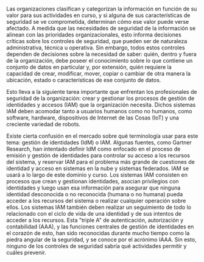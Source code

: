 Las organizaciones clasifican y categorizan la información en función de su valor para sus actividades en curso, y si alguna de sus características de seguridad se ve comprometida, determinan cómo ese 
valor puede verse afectado. A medida que las necesidades de seguridad de la información se alinean con las prioridades organizacionales, esto informa decisiones críticas sobre los controles de seguridad, 
que pueden ser de naturaleza administrativa, técnica u operativa. Sin embargo, todos estos controles dependen de decisiones sobre la necesidad de saber: quién, dentro y fuera de la organización, debe poseer
el conocimiento sobre lo que contiene un conjunto de datos en particular y, por extensión, quién requiere la capacidad de crear, modificar, mover, copiar o cambiar de otra manera la ubicación, estado o
características de ese conjunto de datos.

Esto lleva a la siguiente tarea importante que enfrentan los profesionales de seguridad de la organización: crear y gestionar los procesos de gestión de identidades y accesos (IAM) que la organización 
necesita. Dichos sistemas IAM deben acomodar tanto a usuarios humanos como no humanos, como software, hardware, dispositivos de Internet de las Cosas (IoT) y una creciente variedad de robots.

Existe cierta confusión en el mercado sobre qué terminología usar para este tema: gestión de identidades (IdM) o IAM. Algunas fuentes, como Gartner Research, han intentado definir IdM como enfocado en 
el proceso de emisión y gestión de identidades para controlar su acceso a los recursos del sistema, y reservar IAM para el problema más grande de cuestiones de identidad y acceso en sistemas en la nube y 
sistemas federados. IAM se usará a lo largo de este dominio y curso. Los sistemas IAM consisten en procesos que crean y gestionan identidades, asocian privilegios con identidades y luego usan esa 
información para asegurar que ninguna identidad desconocida o no reconocida (humana o no humana) pueda acceder a los recursos del sistema o realizar cualquier operación sobre ellos. Los sistemas IAM 
también deben realizar un seguimiento de todo lo relacionado con el ciclo de vida de una identidad y de sus intentos de acceder a los recursos. Esta "triple A" de autenticación, autorización y contabilidad 
(AAA), y las funciones centrales de gestión de identidades en el corazón de esto, han sido reconocidas durante mucho tiempo como la piedra angular de la seguridad, y se conoce por el acrónimo IAAA. 
Sin esto, ninguno de los controles de seguridad sabría qué actividades permitir y cuáles prevenir.
